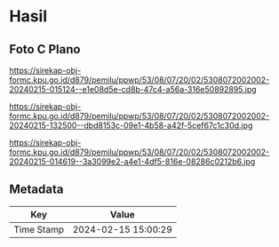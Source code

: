 # Hasil

## Foto C Plano

https://sirekap-obj-formc.kpu.go.id/d879/pemilu/ppwp/53/08/07/20/02/5308072002002-20240215-015124--e1e08d5e-cd8b-47c4-a56a-316e50892895.jpg

https://sirekap-obj-formc.kpu.go.id/d879/pemilu/ppwp/53/08/07/20/02/5308072002002-20240215-132500--dbd8153c-09e1-4b58-a42f-5cef67c1c30d.jpg

https://sirekap-obj-formc.kpu.go.id/d879/pemilu/ppwp/53/08/07/20/02/5308072002002-20240215-014619--3a3099e2-a4e1-4df5-816e-08286c0212b6.jpg


## Metadata

| Key        | Value               |
| ---------- | ------------------- |
| Time Stamp | 2024-02-15 15:00:29 |



